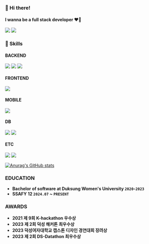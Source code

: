 ### 👋 Hi there!
#### I wanna be a full stack developer ❤️‍🔥 

<img src="https://img.shields.io/badge/rmfls4359@gmail.com-EA4335?logo=gmail"> <a href="https://velog.io/@femmefatalehaein/"><img src="https://img.shields.io/badge/velog-20C997?logo=velog&logoColor=white"></a>

<!--![Top Langs](https://github-readme-stats.vercel.app/api/top-langs/?username=femmefatalehaein&hide_progress=true)-->
<!--![Anurag's GitHub stats](https://github-readme-stats.vercel.app/api?username=femmefatalehaein&show_icons=true&theme=transparent)-->
### 🔧 Skills 
#### BACKEND
<img src="https://img.shields.io/badge/springboot-green?logo=springboot&logoColor=white"> <img src="https://img.shields.io/badge/spring JPA-green?logo=springJPA&logoColor=white"> <img src="https://img.shields.io/badge/spring security-green?logo=springsecurity&logoColor=white">

#### FRONTEND
<img src="https://img.shields.io/badge/react-61DAFB?logo=react&logoColor=white">

#### MOBILE
<img src="https://img.shields.io/badge/android studio-FF9900?logo=androidstudio&logoColor=white"> 

#### DB
<img src="https://img.shields.io/badge/MySQL-4479A1?logo=mysql&logoColor=white"> <img src="https://img.shields.io/badge/mongoDB-47A248?logo=mmongodb&logoColor=white">

#### ETC
<img src="https://img.shields.io/badge/Amazon EC2-FF9900?logo=amazonec2&logoColor=white"> <img src="https://img.shields.io/badge/graphQL-E10098?logo=graphQL&logoColor=white">



[![Anurag's GitHub stats](https://github-readme-stats.vercel.app/api?username=femmefatalehaein)](https://github.com/anuraghazra/github-readme-stats)


### EDUCATION

- **Bachelor of software at Duksung Women's University `2020`-`2023`**
- **SSAFY 12 `2024.07` ~ `PRESENT`**

### AWARDS

- **2021 제 9회 K-hackathon 우수상**
- **2023 제 2회 덕성 해커톤 최우수상**
- **2023 덕성여자대학교 캡스톤 디자인 경연대회 장려상**
- **2023 제 2회 DS-Datathon 최우수상**


<!--
**femmefatalehaein/femmefatalehaein** is a ✨ _special_ ✨ repository because its `README.md` (this file) appears on your GitHub profile.

Here are some ideas to get you started:

- 🔭 I’m currently working on ...
- 🌱 I’m currently learning ...
- 👯 I’m looking to collaborate on ...
- 🤔 I’m looking for help with ...
- 💬 Ask me about ...
- 📫 How to reach me: ...
- 😄 Pronouns: ...
- ⚡ Fun fact: ...
-->

